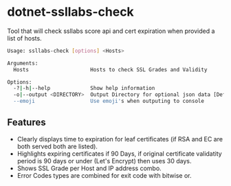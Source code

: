 
# dotnet-ssllabs-check

Tool that will check ssllabs score api and cert expiration when provided a list of hosts.

```bash
Usage: ssllabs-check [options] <Hosts>

Arguments:
  Hosts                    Hosts to check SSL Grades and Validity

Options:
  -?|-h|--help             Show help information
  -o|--output <DIRECTORY>  Output Directory for optional json data [Default: don't write out data]
  --emoji                  Use emoji's when outputing to console
```

## Features

- Clearly displays time to expiration for leaf certificates (if RSA and EC are both served both are listed).
- Highlights expiring certificates if 90 Days, if original certificate validatity period is 90 days or under (Let's Encrypt) then uses 30 days.
- Shows SSL Grade per Host and IP address combo. 
- Error Codes types are combined for exit code with bitwise or.
